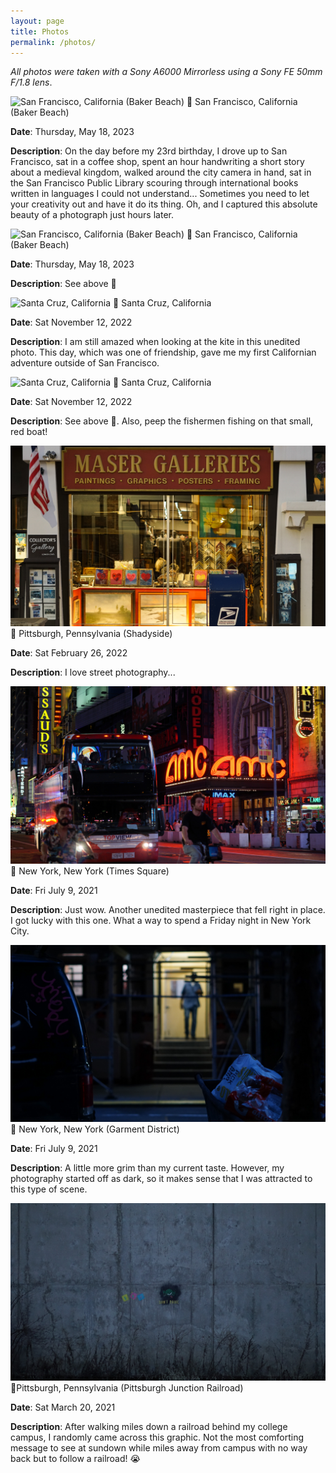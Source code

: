 ```yaml
---
layout: page
title: Photos
permalink: /photos/
---
```

*All photos were taken with a Sony A6000 Mirrorless using a Sony FE 50mm F/1.8 lens*.

![San Francisco, California (Baker Beach)](/images/baker-beach-bridge.jpg)
📍 San Francisco, California (Baker Beach)

**Date**: Thursday, May 18, 2023

**Description**: On the day before my 23rd birthday, I drove up to San Francisco, sat in a coffee shop, spent an hour handwriting a short story about a medieval kingdom, walked around the city camera in hand, sat in the San Francisco Public Library scouring through international books written in languages I could not understand... Sometimes you need to let your creativity out and have it do its thing. Oh, and I captured this absolute beauty of a photograph just hours later.


![San Francisco, California (Baker Beach)](/images/baker-beach-north-bay.jpg)
📍 San Francisco, California (Baker Beach)

**Date**: Thursday, May 18, 2023

**Description**: See above 🙂


![Santa Cruz, California](/images/santa-cruz-kite.jpg)
📍 Santa Cruz, California

**Date**: Sat November 12, 2022

**Description**: I am still amazed when looking at the kite in this unedited photo. This day, which was one of friendship, gave me my first Californian adventure outside of San Francisco.


![Santa Cruz, California](/images/santa-cruz-pacific-ocean.jpg)
📍 Santa Cruz, California

**Date**: Sat November 12, 2022

**Description**: See above 🙂. Also, peep the fishermen fishing on that small, red boat!


![Pittsburgh, Pennsylvania (Shadyside)](/images/shadyside-pittsburgh.jpg)
📍 Pittsburgh, Pennsylvania (Shadyside)

**Date**: Sat February 26, 2022

**Description**: I love street photography...


![New York, New York (Times Square)](/images/times-square-amc.jpg)
📍 New York, New York (Times Square)

**Date**: Fri July 9, 2021

**Description**: Just wow. Another unedited masterpiece that fell right in place. I got lucky with this one. What a way to spend a Friday night in New York City.


![New York, New York (Manhattan)](/images/man-new-york.jpg)
📍 New York, New York (Garment District)

**Date**: Fri July 9, 2021

**Description**: A little more grim than my current taste. However, my photography started off as dark, so it makes sense that I was attracted to this type of scene.


![Pittsburgh, Pennsylvania (Pittsburgh Junction Railroad)](/images/railroad.jpg)
📍Pittsburgh, Pennsylvania (Pittsburgh Junction Railroad)

**Date**: Sat March 20, 2021

**Description**: After walking miles down a railroad behind my college campus, I randomly came across this graphic. Not the most comforting message to see at sundown while miles away from campus with no way back but to follow a railroad! 😭
